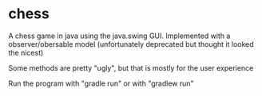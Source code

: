 # chess
A chess game in java using the java.swing GUI.
Implemented with a observer/obersable model (unfortunately deprecated but thought it looked the nicest)

Some methods are pretty "ugly", but that is mostly for the user experience

Run the program with "gradle run" or with "gradlew run"


